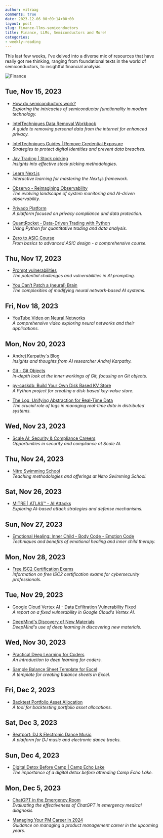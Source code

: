 ```yaml
---
author: vitraag
comments: true
date: 2023-12-06 00:09:14+00:00
layout: post
slug: finance-llms-semiconductors
title: Finance, LLMs, Semiconductors and More!
categories:
- weekly-reading
---
```

This last few weeks, I've delved into a diverse mix of resources that have really got me thinking, ranging from foundational texts in the world of semiconductors, to insightful financial analysis.

![Finance](https://images.unsplash.com/photo-1454165804606-c3d57bc86b40?q=80&w=2070&auto=format&fit=crop&ixlib=rb-4.0.3&ixid=M3wxMjA3fDB8MHxwaG90by1wYWdlfHx8fGVufDB8fHx8fA%3D%3D)

## Tue, Nov 15, 2023
- [How do semiconductors work?](https://tinytapeout.com/siliwiz/)  
  _Exploring the intricacies of semiconductor functionality in modern technology._

- [IntelTechniques Data Removal Workbook](https://inteltechniques.com/workbook.html)  
  _A guide to removing personal data from the internet for enhanced privacy._

- [IntelTechniques Guides | Remove Credential Exposure](https://inteltechniques.com/exposure.html)  
  _Strategies to protect digital identities and prevent data breaches._

- [Jay Trading | Stock picking](https://coda.io/@presh-dineshkumar/jay-trading)  
  _Insights into effective stock picking methodologies._

- [Learn Next.js](https://nextjs.org/learn/dashboard-app)  
  _Interactive learning for mastering the Next.js framework._

- [Observo - Reimagining Observability](https://www.observo.ai/)  
  _The evolving landscape of system monitoring and AI-driven observability._

- [Privado Platform](https://www.privado.ai/platform)  
  _A platform focused on privacy compliance and data protection._

- [QuantRocket - Data-Driven Trading with Python](https://www.quantrocket.com/?via=quantopian)  
  _Using Python for quantitative trading and data analysis._

- [Zero to ASIC Course](https://zerotoasiccourse.com/?mc_cid=817965dcf9&mc_eid=30af468d56)  
  _From basics to advanced ASIC design - a comprehensive course._

## Thu, Nov 17, 2023
- [Prompt vulnerabilities](https://x.com/learnprompting/status/1725264354726097092?s=12&t=eKlUFsAeUsm0H4Ny_spTBw)  
  _The potential challenges and vulnerabilities in AI prompting._

- [You Can’t Patch a (neural) Brain](https://learnprompting.org/blog/2023/11/16/competition-review)  
  _The complexities of modifying neural network-based AI systems._

## Fri, Nov 18, 2023
- [YouTube Video on Neural Networks](https://youtube.com/watch?v=iKzOBWOHGFE&si=AdZ-t-fsbv9FRPZy)  
  _A comprehensive video exploring neural networks and their applications._

## Mon, Nov 20, 2023
- [Andrej Karpathy's Blog](https://karpathy.ai/)  
  _Insights and thoughts from AI researcher Andrej Karpathy._

- [Git - Git Objects](https://git-scm.com/book/en/v2/Git-Internals-Git-Objects)  
  _In-depth look at the inner workings of Git, focusing on Git objects._

- [py-caskdb: Build Your Own Disk Based KV Store](https://github.com/avinassh/py-caskdb)  
  _A Python project for creating a disk-based key-value store._

- [The Log: Unifying Abstraction for Real-Time Data](https://engineering.linkedin.com/distributed-systems/log-what-every-software-engineer-should-know-about-real-time-datas-unifying)  
  _The crucial role of logs in managing real-time data in distributed systems._

## Wed, Nov 23, 2023
- [Scale AI: Security & Compliance Careers](https://scale.com/careers/4327305005)  
  _Opportunities in security and compliance at Scale AI._

## Thu, Nov 24, 2023
- [Nitro Swimming School](https://mike-koleber-s-school.teachable.com/p/swim-school)  
  _Teaching methodologies and offerings at Nitro Swimming School._

## Sat, Nov 26, 2023
- [MITRE | ATLAS™ - AI Attacks](https://atlas.mitre.org/)  
  _Exploring AI-based attack strategies and defense mechanisms._

## Sun, Nov 27, 2023
- [Emotional Healing: Inner Child - Body Code - Emotion Code](https://rachelhopehealing.com/)  
  _Techniques and benefits of emotional healing and inner child therapy._

## Mon, Nov 28, 2023
- [Free ISC2 Certification Exams](https://www.isc2.org/certifications/cc)  
  _Information on free ISC2 certification exams for cybersecurity professionals._

## Tue, Nov 29, 2023
- [Google Cloud Vertex AI - Data Exfiltration Vulnerability Fixed](https://embracethered.com/blog/posts/2023/google-gcp-generative-ai-studio-data-exfiltration-fixed/)  
  _A report on a fixed vulnerability in Google Cloud's Vertex AI._

- [DeepMind's Discovery of New Materials](https://deepmind.google/discover/blog/millions-of-new-materials-discovered-with-deep-learning/)  
  _DeepMind's use of deep learning in discovering new materials._

## Wed, Nov 30, 2023
- [Practical Deep Learning for Coders](https://course.fast.ai/Lessons/lesson1.html)  
  _An introduction to deep learning for coders._

- [Sample Balance Sheet Template for Excel](https://www.vertex42.com/ExcelTemplates/balance-sheet.html)  
  _A template for creating balance sheets in Excel._

## Fri, Dec 2, 2023
- [Backtest Portfolio Asset Allocation](https://www.portfoliovisualizer.com/backtest-portfolio)  
  _A tool for backtesting portfolio asset allocations._

## Sat, Dec 3, 2023
- [Beatport: DJ & Electronic Dance Music](https://www.beatport.com/)  
  _A platform for DJ music and electronic dance tracks._

## Sun, Dec 4, 2023
- [Digital Detox Before Camp | Camp Echo Lake](https://campecholake.com/blog/one-of-the-most-important-things-to-do-before-camp-a-digital-detox-disconnect-to-reconnect-and-its-not-bad-for-parents-too/)  
  _The importance of a digital detox before attending Camp Echo Lake._

## Mon, Dec 5, 2023
- [ChatGPT in the Emergency Room](https://www.fastcompany.com/90863983/chatgpt-medical-diagnosis-emergency-room)  
  _Evaluating the effectiveness of ChatGPT in emergency medical diagnosis._

- [Managing Your PM Career in 2024](https://maven.com/shreyas-doshi/product-management-career)  
  _Guidance on managing a product management career in the upcoming years._
